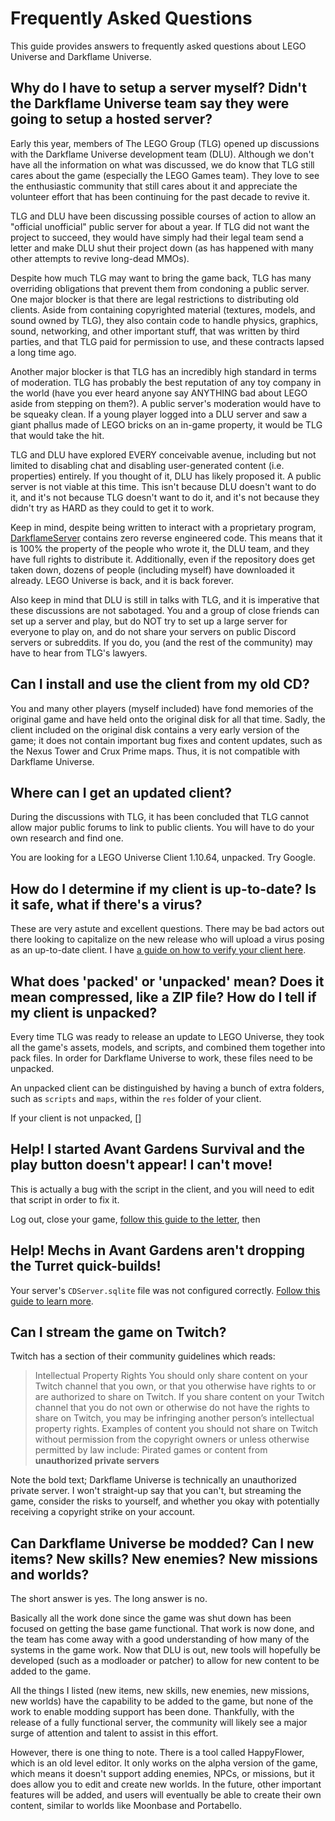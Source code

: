 # Frequently Asked Questions

This guide provides answers to frequently asked questions about LEGO Universe and Darkflame Universe.

## Why do I have to setup a server myself? Didn't the Darkflame Universe team say they were going to setup a hosted server?

Early this year, members of The LEGO Group (TLG) opened up discussions with the Darkflame Universe development team (DLU). Although we don't have all the information on what was discussed, we do know that TLG still cares about the game (especially the LEGO Games team). They love to see the enthusiastic community that still cares about it and appreciate the volunteer effort that has been continuing for the past decade to revive it.

TLG and DLU have been discussing possible courses of action to allow an "official unofficial" public server for about a year. If TLG did not want the project to succeed, they would have simply had their legal team send a letter and make DLU shut their project down (as has happened with many other attempts to revive long-dead MMOs).

Despite how much TLG may want to bring the game back, TLG has many overriding obligations that prevent them from condoning a public server. One major blocker is that there are legal restrictions to distributing old clients. Aside from containing copyrighted material (textures, models, and sound owned by TLG), they also contain code to handle physics, graphics, sound, networking, and other important stuff, that was written by third parties, and that TLG paid for permission to use, and these contracts lapsed a long time ago.

Another major blocker is that TLG has an incredibly high standard in terms of moderation. TLG has probably the best reputation of any toy company in the world (have you ever heard anyone say ANYTHING bad about LEGO aside from stepping on them?). A public server's moderation would have to be squeaky clean. If a young player logged into a DLU server and saw a giant phallus made of LEGO bricks on an in-game property, it would be TLG that would take the hit.

TLG and DLU have explored EVERY conceivable avenue, including but not limited to disabling chat and disabling user-generated content (i.e. properties) entirely. If you thought of it, DLU has likely proposed it. A public server is not viable at this time. This isn't because DLU doesn't want to do it, and it's not because TLG doesn't want to do it, and it's not because they didn't try as HARD as they could to get it to work.

Keep in mind, despite being written to interact with a proprietary program, [DarkflameServer](https://github.com/DarkflameUniverse/DarkflameServer) contains zero reverse engineered code. This means that it is 100% the property of the people who wrote it, the DLU team, and they have full rights to distribute it. Additionally, even if the repository does get taken down, dozens of people (including myself) have downloaded it already. LEGO Universe is back, and it is back forever.

Also keep in mind that DLU is still in talks with TLG, and it is imperative that these discussions are not sabotaged. You and a group of close friends can set up a server and play, but do NOT try to set up a large server for everyone to play on, and do not share your servers on public Discord servers or subreddits. If you do, you (and the rest of the community) may have to hear from TLG's lawyers.

## Can I install and use the client from my old CD?

You and many other players (myself included) have fond memories of the original game and have held onto the original disk for all that time. Sadly, the client included on the original disk contains a very early version of the game; it does not contain important bug fixes and content updates, such as the Nexus Tower and Crux Prime maps. Thus, it is not compatible with Darkflame Universe.

## Where can I get an updated client?

During the discussions with TLG, it has been concluded that TLG cannot allow major public forums to link to public clients. You will have to do your own research and find one.

You are looking for a LEGO Universe Client 1.10.64, unpacked. Try Google.

## How do I determine if my client is up-to-date? Is it safe, what if there's a virus?

These are very astute and excellent questions. There may be bad actors out there looking to capitalize on the new release who will upload a virus posing as an up-to-date client. I have [a guide on how to verify your client here](/verify-my-client.md).

## What does 'packed' or 'unpacked' mean? Does it mean compressed, like a ZIP file? How do I tell if my client is unpacked?

Every time TLG was ready to release an update to LEGO Universe, they took all the game's assets, models, and scripts, and combined them together into pack files. In order for Darkflame Universe to work, these files need to be unpacked.

An unpacked client can be distinguished by having a bunch of extra folders, such as `scripts` and `maps`, within the `res` folder of your client.

If your client is not unpacked, []

## Help! I started Avant Gardens Survival and the play button doesn't appear! I can't move!

This is actually a bug with the script in the client, and you will need to edit that script in order to fix it.

Log out, close your game, [follow this guide to the letter](https://github.com/DarkflameUniverse/DarkflameServer#survival), then 

## Help! Mechs in Avant Gardens aren't dropping the Turret quick-builds!

Your server's `CDServer.sqlite` file was not configured correctly. [Follow this guide to learn more](https://github.com/DarkflameUniverse/DarkflameServer/issues/46).

## Can I stream the game on Twitch?

Twitch has a section of their community guidelines which reads:

> Intellectual Property Rights
> You should only share content on your Twitch channel that you own, or that you otherwise have rights to or are authorized to share on Twitch. If you share content on your Twitch channel that you do not own or otherwise do not have the rights to share on Twitch, you may be infringing another person’s intellectual property rights. 
> Examples of content you should not share on Twitch without permission from the copyright owners or unless otherwise permitted by law include:
> Pirated games or content from **unauthorized private servers**

Note the bold text; Darkflame Universe is technically an unauthorized private server. I won't straight-up say that you can't, but streaming the game, consider the risks to yourself, and whether you okay with potentially receiving a copyright strike on your account.

## Can Darkflame Universe be modded? Can I new items? New skills? New enemies? New missions and worlds?

The short answer is yes. The long answer is no.

Basically all the work done since the game was shut down has been focused on getting the base game functional. That work is now done, and the team has come away with a good understanding of how many of the systems in the game work. Now that DLU is out, new tools will hopefully be developed (such as a modloader or patcher) to allow for new content to be added to the game.

All the things I listed (new items, new skills, new enemies, new missions, new worlds) have the capability to be added to the game, but none of the work to enable modding support has been done. Thankfully, with the release of a fully functional server, the community will likely see a major surge of attention and talent to assist in this effort.

However, there is one thing to note. There is a tool called HappyFlower, which is an old level editor. It only works on the alpha version of the game, which means it doesn't support adding enemies, NPCs, or missions, but it does allow you to edit and create new worlds. In the future, other important features will be added, and users will eventually be able to create their own content, similar to worlds like Moonbase and Portabello.
